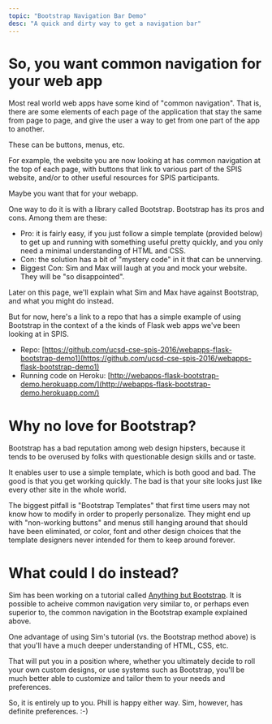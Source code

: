 ```yaml
---
topic: "Bootstrap Navigation Bar Demo"
desc: "A quick and dirty way to get a navigation bar"
---
```


# So, you want common navigation for your web app

Most real world web apps have some kind of "common navigation".  That is, there are some elements of each page of the 
application that stay the same from page to page, and give the user a way to get from one part of the app to another.

These can be buttons, menus, etc.

For example, the website you are now looking at has common navigation at the top of each page, with buttons that link to various
part of the SPIS website, and/or to other useful resources for SPIS participants.

Maybe you want that for your webapp.

One way to do it is with a library called Bootstrap.  Bootstrap has its pros and cons.  Among them are these:

* Pro: it is fairly easy, if you just follow a simple template (provided below) to get up and running with something useful pretty quickly,
    and you only need a minimal understanding of HTML and CSS.
* Con: the solution has a bit of "mystery code" in it that can be unnerving.
* Biggest Con: Sim and Max will laugh at you and mock your website.   They will be "so disappointed". 

Later on this page, we'll explain what Sim and Max have against Bootstrap, and what you might do instead.

But for now, here's a link to a repo that has a simple example of using Bootstrap in the context of a the kinds of Flask
web apps we've been looking at in SPIS.

* Repo: [https://github.com/ucsd-cse-spis-2016/webapps-flask-bootstrap-demo1](https://github.com/ucsd-cse-spis-2016/webapps-flask-bootstrap-demo1)
* Running code on Heroku: [http://webapps-flask-bootstrap-demo.herokuapp.com/](http://webapps-flask-bootstrap-demo.herokuapp.com/)


# Why no love for Bootstrap?  

Bootstrap has a bad reputation among web design hipsters, because it tends to be overused by folks with questionable design skills and or taste.

It enables user to use a simple template, which is both good and bad.   The good is that you get working quickly.  The bad is that your
site looks just like every other site in the whole world.   

The biggest pitfall is "Bootstrap Templates" that first time users may not know how to modify in order to properly personalize.   They might
end up with "non-working buttons" and menus still hanging around that should have been eliminated, or color, font and other design choices
that the template designers never intended for them to keep around forever.

# What could I do instead?

Sim has been working on a tutorial called [Anything but Bootstrap](/webapps/bootstrap_not_bootstrap_tutorial/).   It is possible to acheive common navigation very similar to, or
perhaps even superior to, the common navigation in the Bootstrap example explained above.

One advantage of using Sim's tutorial (vs. the Bootstrap method above) is that you'll have a much deeper understanding of HTML, CSS, etc.

That will put you in a position where, whether you ultimately decide to roll your own custom designs, or use systems such as Bootstrap,
you'll be much better able to customize and tailor them to your needs and preferences.

So, it is entirely up to you.   Phill is happy either way.  Sim, however, has definite preferences. :-)
